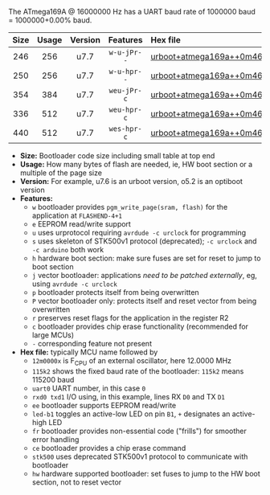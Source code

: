 The ATmega169A @ 16000000 Hz has a UART baud rate of 1000000 baud = 1000000+0.00% baud.

|Size|Usage|Version|Features|Hex file|
|:-:|:-:|:-:|:-:|:--|
|246|256|u7.7|`w-u-jPr--`|[urboot+atmega169a++0m4608x+++28k8_uart0_rxe0_txe1_led+b5.hex](https://raw.githubusercontent.com/stefanrueger/urboot.hex/main/cores/megacore/atmega169a/external_oscillator/fcpu++0m4608_Hz/br+++28k8_bps/urboot+atmega169a++0m4608x+++28k8_uart0_rxe0_txe1_led+b5.hex)|
|250|256|u7.7|`w-u-hpr--`|[urboot+atmega169a++0m4608x+++28k8_uart0_rxe0_txe1_led+b5_fr_hw.hex](https://raw.githubusercontent.com/stefanrueger/urboot.hex/main/cores/megacore/atmega169a/external_oscillator/fcpu++0m4608_Hz/br+++28k8_bps/urboot+atmega169a++0m4608x+++28k8_uart0_rxe0_txe1_led+b5_fr_hw.hex)|
|354|384|u7.7|`weu-jPr-c`|[urboot+atmega169a++0m4608x+++28k8_uart0_rxe0_txe1_ee_led+b5_fr_ce.hex](https://raw.githubusercontent.com/stefanrueger/urboot.hex/main/cores/megacore/atmega169a/external_oscillator/fcpu++0m4608_Hz/br+++28k8_bps/urboot+atmega169a++0m4608x+++28k8_uart0_rxe0_txe1_ee_led+b5_fr_ce.hex)|
|336|512|u7.7|`weu-hpr-c`|[urboot+atmega169a++0m4608x+++28k8_uart0_rxe0_txe1_ee_led+b5_fr_ce_hw.hex](https://raw.githubusercontent.com/stefanrueger/urboot.hex/main/cores/megacore/atmega169a/external_oscillator/fcpu++0m4608_Hz/br+++28k8_bps/urboot+atmega169a++0m4608x+++28k8_uart0_rxe0_txe1_ee_led+b5_fr_ce_hw.hex)|
|440|512|u7.7|`wes-hpr-c`|[urboot+atmega169a++0m4608x+++28k8_uart0_rxe0_txe1_ee_led+b5_fr_ce_stk500_hw.hex](https://raw.githubusercontent.com/stefanrueger/urboot.hex/main/cores/megacore/atmega169a/external_oscillator/fcpu++0m4608_Hz/br+++28k8_bps/urboot+atmega169a++0m4608x+++28k8_uart0_rxe0_txe1_ee_led+b5_fr_ce_stk500_hw.hex)|

- **Size:** Bootloader code size including small table at top end
- **Usage:** How many bytes of flash are needed, ie, HW boot section or a multiple of the page size
- **Version:** For example, u7.6 is an urboot version, o5.2 is an optiboot version
- **Features:**
  + `w` bootloader provides `pgm_write_page(sram, flash)` for the application at `FLASHEND-4+1`
  + `e` EEPROM read/write support
  + `u` uses urprotocol requiring `avrdude -c urclock` for programming
  + `s` uses skeleton of STK500v1 protocol (deprecated); `-c urclock` and `-c arduino` both work
  + `h` hardware boot section: make sure fuses are set for reset to jump to boot section
  + `j` vector bootloader: applications *need to be patched externally*, eg, using `avrdude -c urclock`
  + `p` bootloader protects itself from being overwritten
  + `P` vector bootloader only: protects itself and reset vector from being overwritten
  + `r` preserves reset flags for the application in the register R2
  + `c` bootloader provides chip erase functionality (recommended for large MCUs)
  + `-` corresponding feature not present
- **Hex file:** typically MCU name followed by
  + `12m0000x` is F<sub>CPU</sub> of an external oscillator, here 12.0000 MHz
  + `115k2` shows the fixed baud rate of the bootloader: `115k2` means 115200 baud
  + `uart0` UART number, in this case `0`
  + `rxd0 txd1` I/O using, in this example, lines RX `D0` and TX `D1`
  + `ee` bootloader supports EEPROM read/write
  + `led-b1` toggles an active-low LED on pin `B1`, `+` designates an active-high LED
  + `fr` bootloader provides non-essential code ("frills") for smoother error handling
  + `ce` bootloader provides a chip erase command
  + `stk500` uses deprecated STK500v1 protocol to communicate with bootloader
  + `hw` hardware supported bootloader: set fuses to jump to the HW boot section, not to reset vector
